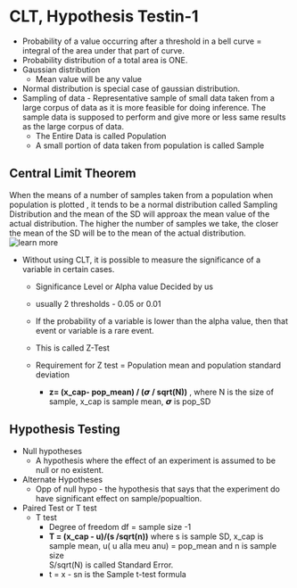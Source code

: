 # CLT, Hypothesis Testin-1

- Probability of a value occurring after a threshold in a bell curve = integral of the area under that part of curve.
- Probability distribution of a total area is ONE.
- Gaussian distribution 
  - Mean value will be any value 
- Normal distribution is special case of gaussian distribution.
- Sampling of data - Representative sample of small data taken from a large corpus of data as it is more feasible for doing inference. The sample data is supposed to perform and give more or less same results as the large corpus of data.
  - The Entire Data is called  Population
  - A small portion of data taken from population is called Sample
## Central Limit Theorem
When the means of a number of samples taken from a population when population is plotted , it tends to be a normal distribution called Sampling Distribution  and the mean of the SD will approax the mean value of the actual distribution. The higher the number of samples we take, the closer the mean of the SD will be to the mean of the actual distribution.
![learn more](https://onlinestatbook.com/stat_sim/sampling_dist/)

- Without using CLT, it is possible to measure the significance of a variable in certain cases.
  -  Significance Level or Alpha value Decided by us
    - usually 2 thresholds - 0.05 or 0.01
    - If the probability of a variable is lower than the alpha value, then that event or variable is a rare event.
    - This is called Z-Test

  - Requirement for Z test = Population mean and population standard deviation
    - **z= (x_cap- pop_mean) / (𝞼 / sqrt(N))** , where N is the size of sample, x_cap is sample mean, 𝞼 is pop_SD
## Hypothesis Testing
- Null hypotheses
  - A hypothesis where the effect of  an experiment is assumed to be null or no existent.
- Alternate Hypotheses
  - Opp of null hypo - the hypothesis that says that the experiment do have significant effect on sample/popualtion.
- Paired Test or T test
  - T test 
    - Degree of freedom df = sample size -1
    - **T = (x_cap - u)/(s /sqrt(n))** where s is sample SD, x_cap is sample mean, u( u alla meu anu) = pop_mean and n is sample size
        <br > S/sqrt(N) is called  Standard Error.
    - t =  x - sn  is  the Sample t-test formula

